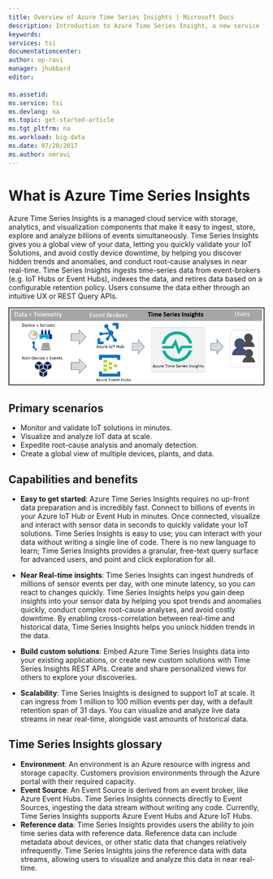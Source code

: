```yaml
---
title: Overview of Azure Time Series Insights | Microsoft Docs
description: Introduction to Azure Time Series Insight, a new service for time series data analytics and IoT solutions
keywords:  
services: tsi
documentationcenter:
author: op-ravi
manager: jhubbard
editor: 

ms.assetid:
ms.service: tsi
ms.devlang: na
ms.topic: get-started-article
ms.tgt_pltfrm: na
ms.workload: big-data
ms.date: 07/20/2017
ms.author: omravi
---
```


# What is Azure Time Series Insights

Azure Time Series Insights is a managed cloud service with storage, analytics, and visualization components that make it easy to ingest, store, explore and analyze billions of events simultaneously. Time Series Insights gives you a global view of your data, letting you quickly validate your IoT Solutions, and avoid costly device downtime, by helping you discover hidden trends and anomalies, and conduct root-cause analyses in near real-time. Time Series Insights ingests time-series data from event-brokers (e.g. IoT Hubs or Event Hubs), indexes the data, and retires data based on a configurable retention policy. Users consume the data either through an intuitive UX or REST Query APIs.

![Time Series Insight Overview](media/overview/time-series-insights-overview-flow.png)

## Primary scenarios

* Monitor and validate IoT solutions in minutes.
* Visualize and analyze IoT data at scale.
* Expedite root-cause analysis and anomaly detection.
* Create a global view of multiple devices, plants, and data.

## Capabilities and benefits

* **Easy to get started**: Azure Time Series Insights requires no up-front data preparation and is incredibly fast. Connect to billions of events in your Azure IoT Hub or Event Hub in minutes. Once connected, visualize and interact with sensor data in seconds to quickly validate your IoT solutions. Time Series Insights is easy to use; you can interact with your data without writing a single line of code.  There is no new language to learn; Time Series Insights provides a granular, free-text query surface for advanced users, and point and click exploration for all.

* **Near Real-time insights**: Time Series Insights can ingest hundreds of millions of sensor events per day, with one minute latency, so you can react to changes quickly. Time Series Insights helps you gain deep insights into your sensor data by helping you spot trends and anomalies quickly, conduct complex root-cause analyses, and avoid costly downtime. By enabling cross-correlation between real-time and historical data, Time Series Insights helps you unlock hidden trends in the data.

* **Build custom solutions**: Embed Azure Time Series Insights data into your existing applications, or create new custom solutions with Time Series Insights REST APIs. Create and share personalized views for others to explore your discoveries.

* **Scalability**: Time Series Insights is designed to support IoT at scale. It can ingress from 1 million to 100 million events per day, with a default retention span of 31 days. You can visualize and analyze live data streams in near real-time, alongside vast amounts of historical data. 

## Time Series Insights glossary

* **Environment**: An environment is an Azure resource with ingress and storage capacity.  Customers provision environments through the Azure portal with their required capacity.
* **Event Source**: An Event Source is derived from an event broker, like Azure Event Hubs.  Time Series Insights connects directly to Event Sources, ingesting the data stream without writing any code. Currently, Time Series Insights supports Azure Event Hubs and Azure IoT Hubs.
* **Reference data**: Time Series Insights provides users the ability to join time series data with reference data.  Reference data can include metadata about devices, or other static data that changes relatively infrequently. Time Series Insights joins the reference data with data streams, allowing users to visualize and analyze this data in near real-time.
